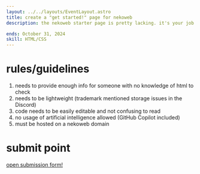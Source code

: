 ```yaml
---
layout: ../../layouts/EventLayout.astro
title: create a "get started!" page for nekoweb
description: the nekoweb starter page is pretty lacking. it's your job to fix those flaws with style!

ends: October 31, 2024
skill: HTML/CSS
---
```


# rules/guidelines
1. needs to provide enough info for someone with no knowledge of html to check
2. needs to be lightweight (trademark mentioned storage issues in the Discord)
3. code needs to be easily editable and not confusing to read
4. no usage of artificial intelligence allowed (GitHub Copilot included)
5. must be hosted on a nekoweb domain

# submit point
<a style="width: 100%;" class="btn" href="https://docs.google.com/forms/d/e/1FAIpQLSdHtSyUgUOVzfW6aRq0thHW9uLOCltBDEsYE3YcbNUsB7ZhcQ/viewform">
  open submission form!
</a>